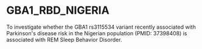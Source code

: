 # GBA1_RBD_NIGERIA

To investigate whether the GBA1 rs3115534 variant recently associated with Parkinson's disease risk in the Nigerian population (PMID: 37398408) is associated with REM Sleep Behavior Disorder.
